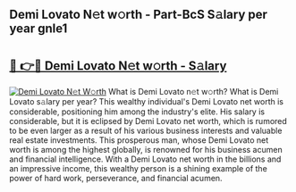 ## Demi Lovato N𝚎t w𝚘rth - Part-BcS S𝚊lary per year gnle1

# <h2><a href="http://gc1z46p.nevu.top/?p=Demi+Lovato">🔗 👉🔴 Demi Lovato N𝚎t w𝚘rth - S𝚊lary</a></h2>

[![Demi Lovato N𝚎t W𝚘rth](https://i.imgur.com/Oavwk0R.jpeg)](http://gc1z46p.nevu.top/?p=Demi+Lovato)
What is Demi Lovato n𝚎t w𝚘rth? What is Demi Lovato s𝚊lary per year?
This wealthy individual's Demi Lovato net worth is considerable, positioning him among the industry's elite. His salary is considerable, but it is eclipsed by Demi Lovato net worth, which is rumored to be even larger as a result of his various business interests and valuable real estate investments. This prosperous man, whose Demi Lovato net worth is among the highest globally, is renowned for his business acumen and financial intelligence. With a Demi Lovato net worth in the billions and an impressive income, this wealthy person is a shining example of the power of hard work, perseverance, and financial acumen.
